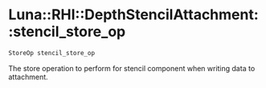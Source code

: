 # Luna::RHI::DepthStencilAttachment::stencil_store_op

```c++
StoreOp stencil_store_op
```

The store operation to perform for stencil component when writing data to attachment. 

